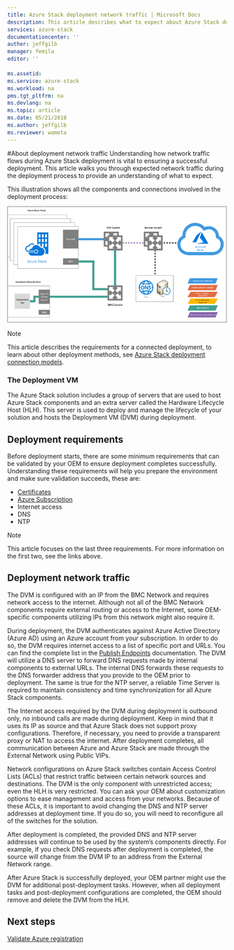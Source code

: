 ```yaml
---
title: Azure Stack deployment network traffic | Microsoft Docs
description: This article describes what to expect about Azure Stack deployment networking processes.
services: azure-stack
documentationcenter: ''
author: jeffgilb
manager: femila
editor: ''

ms.assetid: 
ms.service: azure-stack
ms.workload: na
pms.tgt_pltfrm: na
ms.devlang: na
ms.topic: article
ms.date: 05/21/2018
ms.author: jeffgilb
ms.reviewer: wamota
---
```


#About deployment network traffic
Understanding how network traffic flows during Azure Stack deployment is vital to ensuring a successful deployment. This article walks you through expected network traffic during the deployment process to provide an understanding of what to expect.

This illustration shows all the components and connections involved in the deployment process:

![Azure Stack deployment network topology](media/deployment-networking/figure1.png)

> [!NOTE]
> This article describes the requirements for a connected deployment, to learn about other deployment methods, see [Azure Stack deployment connection models](azure-stack-connection-models.md).

### The Deployment VM
The Azure Stack solution includes a group of servers that are used to host Azure Stack components and an extra server called the Hardware Lifecycle Host (HLH). This server is used to deploy and manage the lifecycle of your solution and hosts the Deployment VM (DVM) during deployment.

## Deployment requirements
Before deployment starts, there are some minimum requirements that can be validated by your OEM to ensure deployment completes successfully. Understanding these requirements will help you prepare the environment and make sure validation succeeds, these are:

-   [Certificates](azure-stack-pki-certs.md)
-   [Azure Subscription](https://azure.microsoft.com/free/?b=17.06)
-   Internet access
-   DNS
-   NTP

> [!NOTE]
> This article focuses on the last three requirements. For more information on the first two, see the links above.

## Deployment network traffic
The DVM is configured with an IP from the BMC Network and requires network access to the internet. Although not all of the BMC Network components require external routing or access to the Internet, some OEM-specific components utilizing IPs from this network might also require it.

During deployment, the DVM authenticates against Azure Active Directory (Azure AD) using an Azure account from your subscription. In order to do so, the DVM requires internet access to a list of specific port and URLs. You can find the complete list in the [Publish Endpoints](azure-stack-integrate-endpoints.md) documentation. The DVM will utilize a DNS server to forward DNS requests made by internal components to external URLs. The internal DNS forwards these requests to the DNS forwarder address that you provide to the OEM prior to deployment. The same is true for the NTP server, a reliable Time Server is required to maintain consistency and time synchronization for all Azure Stack components.

The Internet access required by the DVM during deployment is outbound only, no inbound calls are made during deployment. Keep in mind that it uses its IP as source and that Azure Stack does not support proxy configurations. Therefore, if necessary, you need to provide a transparent proxy or NAT to access the internet. After deployment completes, all communication between Azure and Azure Stack are made through the External Network using Public VIPs.

Network configurations on Azure Stack switches contain Access Control Lists (ACLs) that restrict traffic between certain network sources and destinations. The DVM is the only component with unrestricted access; even the HLH is very restricted. You can ask your OEM about customization options to ease management and access from your networks. Because of these ACLs, it is important to avoid changing the DNS and NTP server addresses at deployment time. If you do so, you will need to reconfigure all of the switches for the solution.

After deployment is completed, the provided DNS and NTP server addresses will continue to be used by the system’s components directly. For example, if you check DNS requests after deployment is completed, the source will change from the DVM IP to an address from the External Network range.

After Azure Stack is successfully deployed, your OEM partner might use the DVM for additional post-deployment tasks. However, when all deployment tasks and post-deployment configurations are completed, the OEM should remove and delete the DVM from the HLH.

## Next steps
[Validate Azure registration](azure-stack-validate-registration.md)
